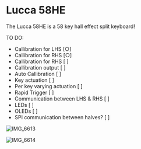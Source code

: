 # Lucca 58HE
The Lucca 58HE is a 58 key hall effect split keyboard!

TO DO:
- Callibration for LHS [○]
- Callibration for RHS [○]
- Callibration for RHS [ ]
- Callibration output [ ]
- Auto Callibration [ ]
- Key actuation [ ]
- Per key varying actuation [ ]
- Rapid Trigger [ ]
- Communication between LHS & RHS [ ]
- LEDs [ ]
- OLEDs [ ]
- SPI communication between halves? [ ]

![IMG_6613](https://github.com/Maka8295/Lucca-58HE/assets/108311420/4b1c28fb-dfae-451a-887c-c89deb428f4d)


![IMG_6614](https://github.com/Maka8295/Lucca-58HE/assets/108311420/ee2d040d-f45c-473e-afe9-ba04d163128f)



